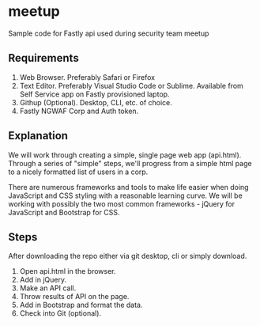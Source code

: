 # meetup
Sample code for Fastly api used during security team meetup

## Requirements

1. Web Browser. Preferably Safari or Firefox
2. Text Editor. Preferably Visual Studio Code or Sublime. Available from Self Service app on Fastly provisioned laptop.
3. Githup (Optional). Desktop, CLI, etc. of choice.
4. Fastly NGWAF Corp and Auth token.

## Explanation

We will work through creating a simple, single page web app (api.html). Through a series of "simple" steps, we'll progress from a simple html page to a nicely formatted list of users in a corp. 

There are numerous frameworks and tools to make life easier when doing JavaScript and CSS styling with a reasonable learning curve. We will be working with possibly the two most common frameworks - jQuery for JavaScript and Bootstrap for CSS. 

## Steps

After downloading the repo either via git desktop, cli or simply download.
1. Open api.html in the browser.
2. Add in jQuery.
3. Make an API call.
4. Throw results of API on the page.
5. Add in Bootstrap and format the data. 
6. Check into Git (optional).
